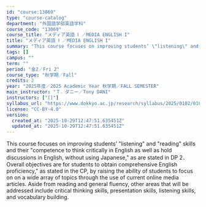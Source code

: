 ```yaml
---
id: "course:13069"
type: "course-catalog"
department: "外国語学部英語学科"
course_code: "13069"
course_title: "メディア英語 Ⅰ ／MEDIA ENGLISH I"
title: "メディア英語 Ⅰ ／MEDIA ENGLISH I"
summary: "This course focuses on improving students’ \"listening\" and \"reading\" skills and their \"competence to think critically in…"
tags: []
campus: ""
term: ""
period: "金2／Fri 2"
course_type: "秋学期／Fall"
credits: 2
year: "2025年度／2025 Academic Year 秋学期／FALL SEMESTER"
main_instructor: "Ｔ．ダニー／Tony DANI"
instructors: ["[]"]
syllabus_url: "https://www.dokkyo.ac.jp/research/syllabus/2025/0102/0102_13069_ja_JP.html"
license: "CC-BY-4.0"
version:
  created_at: "2025-10-29T12:47:51.635451Z"
  updated_at: "2025-10-29T12:47:51.635451Z"
---
```

This course focuses on improving students’ "listening" and "reading" skills and their "competence to think critically in English as well as hold discussions in English, without using Japanese," as are stated in DP 2．Overall objectives are for students to obtain comprehensive English proficiency," as stated in the CP, by raising the ability of students to focus on on a wide array of topics through the use of current online media articles. Aside from reading and general fluency, other areas that will be addressed include critical thinking skills, presentation skills, listening skills, and vocabulary building.

